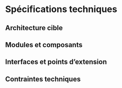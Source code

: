 <!--
spec-tech.md
Roo-Code artefact : Spécifications techniques
Statut : SQUELETTE - À compléter selon le plan-roadmap-actionnable.md

TODO : Définir la structure des spécifications techniques (architecture, modules, interfaces, contraintes)
Traçabilité : Généré automatiquement selon le plan d’action Roo-Code
-->

# Spécifications techniques

## Architecture cible

<!-- TODO : Décrire l’architecture technique attendue -->

## Modules et composants

<!-- TODO : Lister les modules, scripts, dépendances -->

## Interfaces et points d’extension

<!-- TODO : Décrire les interfaces, API, plugins -->

## Contraintes techniques

<!-- TODO : Lister les contraintes techniques, normes, outils -->
